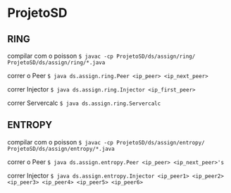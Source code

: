 # ProjetoSD

## RING

compilar com o poisson
`$ javac -cp ProjetoSD/ds/assign/ring/ ProjetoSD/ds/assign/ring/*.java`

correr o Peer
`$ java ds.assign.ring.Peer <ip_peer> <ip_next_peer>`

correr Injector
`$ java ds.assign.ring.Injector <ip_first_peer>`

correr Servercalc
`$ java ds.assign.ring.Servercalc`

## ENTROPY

compilar com o poisson
`$ javac -cp ProjetoSD/ds/assign/entropy/ ProjetoSD/ds/assign/entropy/*.java`

correr o Peer
`$ java ds.assign.entropy.Peer <ip_peer> <ip_next_peer>'s`

correr Injector
`$ java ds.assign.entropy.Injector <ip_peer1> <ip_peer2> <ip_peer3> <ip_peer4> <ip_peer5> <ip_peer6>`
